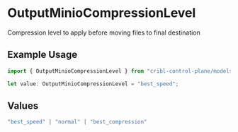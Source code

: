 # OutputMinioCompressionLevel

Compression level to apply before moving files to final destination

## Example Usage

```typescript
import { OutputMinioCompressionLevel } from "cribl-control-plane/models";

let value: OutputMinioCompressionLevel = "best_speed";
```

## Values

```typescript
"best_speed" | "normal" | "best_compression"
```